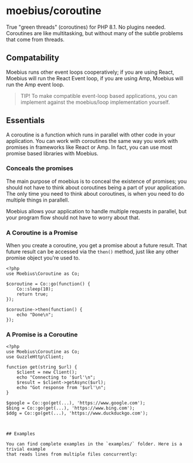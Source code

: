 moebius/coroutine
=================

True "green threads" (coroutines) for PHP 8.1. No plugins needed. Coroutines are like multitasking,
but without many of the subtle problems that come from threads.


## Compatability

Moebius runs other event loops cooperatively; if you are using React, Moebius will run the React
Event loop, if you are using Amp, Moebius will run the Amp event loop.

> TIP! To make compatible event-loop based applications, you can implement against the moebius/loop
> implementation yourself.


## Essentials

A coroutine is a function which runs in parallel with other code in your application. You can work
with coroutines the same way you work with promises in frameworks like React or Amp. In fact, you
can use most promise based libraries with Moebius.


### Conceals the promises

The main purpose of moebius is to conceal the existence of promises; you should not have to think
about coroutines being a part of your application. The only time you need to think about coroutines,
is when you need to do multiple things in parallell.

Moebius allows your application to handle multiple requests in parallel, but your program flow should
not have to worry about that.


### A Coroutine is a Promise

When you create a coroutine, you get a promise about a future result. That future result can be
accessed via the `then()` method, just like any other promise object you're used to.

```
<?php
use Moebius\Coroutine as Co;

$coroutine = Co::go(function() {
    Co::sleep(10);
    return true;
});

$coroutine->then(function() {
    echo "Done\n";
});
```

### A Promise is a Coroutine

```
<?php
use Moebius\Coroutine as Co;
use GuzzleHttp\Client;

function get(string $url) {
    $client = new Client();
    echo "Connecting to '$url'\n";
    $result = $client->getAsync($url);
    echo "Got response from '$url'\n";
}

$google = Co::go(get(...), 'https://www.google.com');
$bing = Co::go(get(...), 'https://www.bing.com');
$ddg = Co::go(get(...), 'https://www.duckduckgo.com');



## Examples

You can find complete examples in the `examples/` folder. Here is a trivial example
that reads lines from multiple files concurrently:

```
<?php
    require "vendor/autoload.php";

    use Moebius\Coroutine as Co;

    foreach (glob(__DIR__.'/*') as $path) {
        if (is_file($path)) {
            Co::go('print_file', $path);                    // <-- Co::go() launches a function as a "green thread"
        }
    }

    /**
     * Watch function which will monitor files for added lines
     */
    function print_file(string $filename) {
        $fp = Co::unblock(fopen($filename, "r"));           // <-- Co::unblock() makes the stream cooperation friendly

        while (!feof($fp)) {
            echo fgets($line, 4096);
        }
    }
```





Deceptivly simple API:

 * Import the functions you want to use: `import function M\{go, await, sleep, unblock, run};`

 * Run tasks in parallel with the `go()` function: `$futureResult = go(someMethod(...), 'argument 1', 'argument 2');`.

 * Whenever you need to access the result, use the `await()` function: `$finalResult = await($futureResult);`.

 * If you are working with files or sockets, use the `unblock()` function to get a special context-switching
   stream: `$fp = unblock(fopen('some-file.txt', 'r'));`. After this you can work with the stream resource
   and Moebius will automatically switch to other coroutines whenever the main thread is blocked.

 * Create a "background task" that runs every N seconds by calling `sleep()`. This special version of `sleep()` will
   let other coroutines do some work while the main thread is blocked.

    ```
    <?php
    use function M\{go, sleep};
    go(function() {
        while (true) {
            echo date('c')."\n";
            sleep(5);
        }
    });
    ```

